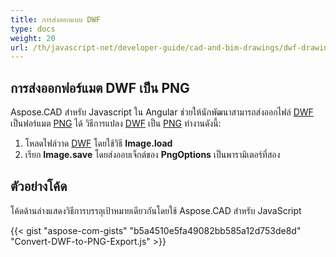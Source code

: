 ```yaml
---
title: การส่งออกแบบ DWF
type: docs
weight: 20
url: /th/javascript-net/developer-guide/cad-and-bim-drawings/dwf-drawings/
---
```


## **การส่งออกฟอร์แมต DWF เป็น PNG**

Aspose.CAD สำหรับ Javascript ใน Angular ช่วยให้นักพัฒนาสามารถส่งออกไฟล์ [DWF](https://docs.fileformat.com/cad/dwf/) เป็นฟอร์แมต [PNG](https://docs.fileformat.com/image/png/) ได้
วิธีการแปลง [DWF](https://docs.fileformat.com/cad/dwf/) เป็น [PNG](https://docs.fileformat.com/image/png/) ทำงานดังนี้:

1. โหลดไฟล์วาด [DWF](https://docs.fileformat.com/cad/dwf/) โดยใช้วิธี **Image.load**
1. เรียก **Image.save** โดยส่งออบเจ็กต์ของ **PngOptions** เป็นพารามิเตอร์ที่สอง

## ตัวอย่างโค้ด

โค้ดด้านล่างแสดงวิธีการบรรลุเป้าหมายเดียวกันโดยใช้ Aspose.CAD สำหรับ JavaScript

{{< gist "aspose-com-gists" "b5a4510e5fa49082bb585a12d753de8d" "Convert-DWF-to-PNG-Export.js" >}}
